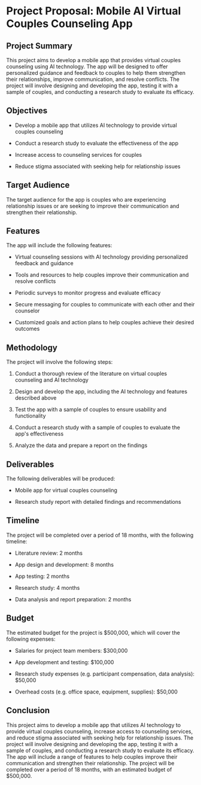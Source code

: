 # Project Proposal: Mobile AI Virtual Couples Counseling App

## Project Summary

This project aims to develop a mobile app that provides virtual couples counseling using AI technology. The app will be designed to offer personalized guidance and feedback to couples to help them strengthen their relationships, improve communication, and resolve conflicts. The project will involve designing and developing the app, testing it with a sample of couples, and conducting a research study to evaluate its efficacy.

## Objectives

- Develop a mobile app that utilizes AI technology to provide virtual couples counseling

- Conduct a research study to evaluate the effectiveness of the app

- Increase access to counseling services for couples

- Reduce stigma associated with seeking help for relationship issues

## Target Audience

The target audience for the app is couples who are experiencing relationship issues or are seeking to improve their communication and strengthen their relationship.

## Features

The app will include the following features:

- Virtual counseling sessions with AI technology providing personalized feedback and guidance

- Tools and resources to help couples improve their communication and resolve conflicts

- Periodic surveys to monitor progress and evaluate efficacy

- Secure messaging for couples to communicate with each other and their counselor

- Customized goals and action plans to help couples achieve their desired outcomes

## Methodology

The project will involve the following steps:

1. Conduct a thorough review of the literature on virtual couples counseling and AI technology

2. Design and develop the app, including the AI technology and features described above

3. Test the app with a sample of couples to ensure usability and functionality

4. Conduct a research study with a sample of couples to evaluate the app's effectiveness

5. Analyze the data and prepare a report on the findings

## Deliverables

The following deliverables will be produced:

- Mobile app for virtual couples counseling

- Research study report with detailed findings and recommendations

## Timeline

The project will be completed over a period of 18 months, with the following timeline:

- Literature review: 2 months

- App design and development: 8 months

- App testing: 2 months

- Research study: 4 months

- Data analysis and report preparation: 2 months

## Budget

The estimated budget for the project is $500,000, which will cover the following expenses:

- Salaries for project team members: $300,000

- App development and testing: $100,000

- Research study expenses (e.g. participant compensation, data analysis): $50,000

- Overhead costs (e.g. office space, equipment, supplies): $50,000

## Conclusion

This project aims to develop a mobile app that utilizes AI technology to provide virtual couples counseling, increase access to counseling services, and reduce stigma associated with seeking help for relationship issues. The project will involve designing and developing the app, testing it with a sample of couples, and conducting a research study to evaluate its efficacy. The app will include a range of features to help couples improve their communication and strengthen their relationship. The project will be completed over a period of 18 months, with an estimated budget of $500,000.
